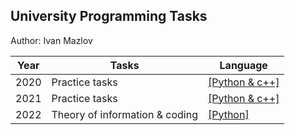 ## University Programming Tasks
Author: Ivan Mazlov

Year | Tasks | Language
-- | -- | -- 
2020 | Practice tasks | [[Python & c++]](./Practice/)
2021 | Practice tasks | [[Python & c++]](./LabsY2/)
2022 | Theory of information & coding | [[Python]](./LabsTIC/)
